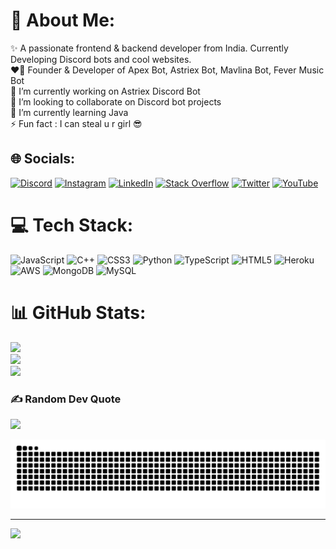 <!-- <p><img src="https://github-readme-streak-stats.herokuapp.com/?user=chethanyadav456&" align="center" alt="chethanyadav456" /></p> -->

# 💫 About Me:
✨ A passionate frontend & backend developer from India. Currently Developing Discord bots and cool websites. <br>
❤️‍🔥 Founder & Developer of Apex Bot, Astriex Bot, Mavlina Bot, Fever Music Bot <br>🔭 I’m currently working on Astriex Discord Bot<br>👯 I’m looking to collaborate on Discord bot projects<br>🌱 I’m currently learning Java<br>⚡ Fun fact : I can steal u r girl 😎


## 🌐 Socials:
[![Discord](https://img.shields.io/badge/Discord-%237289DA.svg?logo=discord&logoColor=white)](htttps://discord.gg/YVn6nUycHU) [![Instagram](https://img.shields.io/badge/Instagram-%23E4405F.svg?logo=Instagram&logoColor=white)](https://instagram.com/itsme_chethan06) [![LinkedIn](https://img.shields.io/badge/LinkedIn-%230077B5.svg?logo=linkedin&logoColor=white)](https://linkedin.com/in/chethan-yadav) [![Stack Overflow](https://img.shields.io/badge/-Stackoverflow-FE7A16?logo=stack-overflow&logoColor=white)](https://stackoverflow.com/users/18890241) [![Twitter](https://img.shields.io/badge/Twitter-%231DA1F2.svg?logo=Twitter&logoColor=white)](https://twitter.com/chethanyadav456) [![YouTube](https://img.shields.io/badge/YouTube-%23FF0000.svg?logo=YouTube&logoColor=white)](https://youtube.com/c/UCcPqBRJ_8Zqa8x6qRreXBgw) 

# 💻 Tech Stack:
![JavaScript](https://img.shields.io/badge/javascript-%23323330.svg?style=for-the-badge&logo=javascript&logoColor=%23F7DF1E) ![C++](https://img.shields.io/badge/c++-%2300599C.svg?style=for-the-badge&logo=c%2B%2B&logoColor=white) ![CSS3](https://img.shields.io/badge/css3-%231572B6.svg?style=for-the-badge&logo=css3&logoColor=white) ![Python](https://img.shields.io/badge/python-3670A0?style=for-the-badge&logo=python&logoColor=ffdd54) ![TypeScript](https://img.shields.io/badge/typescript-%23007ACC.svg?style=for-the-badge&logo=typescript&logoColor=white) ![HTML5](https://img.shields.io/badge/html5-%23E34F26.svg?style=for-the-badge&logo=html5&logoColor=white) ![Heroku](https://img.shields.io/badge/heroku-%23430098.svg?style=for-the-badge&logo=heroku&logoColor=white) ![AWS](https://img.shields.io/badge/AWS-%23FF9900.svg?style=for-the-badge&logo=amazon-aws&logoColor=white) ![MongoDB](https://img.shields.io/badge/MongoDB-%234ea94b.svg?style=for-the-badge&logo=mongodb&logoColor=white) ![MySQL](https://img.shields.io/badge/mysql-%2300f.svg?style=for-the-badge&logo=mysql&logoColor=white)

# 📊 GitHub Stats:
![](https://github-readme-stats.vercel.app/api?username=chethanyadav456&theme=dark&hide_border=false&include_all_commits=true&count_private=true)<br/>
![](https://github-readme-streak-stats.herokuapp.com/?user=chethanyadav456&theme=dark&hide_border=false)<br/>
![](https://github-readme-stats.vercel.app/api/top-langs/?username=chethanyadav456&theme=dark&hide_border=false&include_all_commits=true&count_private=true&layout=compact)

### ✍️ Random Dev Quote
![](https://quotes-github-readme.vercel.app/api?type=horizontal&theme=merko)

<p align="center">
<img src="https://github.com/VishwaGauravIn/VishwaGauravIn/blob/output/github-contribution-grid-snake.svg">
</p>

---
[![](https://visitcount.itsvg.in/api?id=chethanyadav456&icon=8&color=12)](https://visitcount.itsvg.in)
